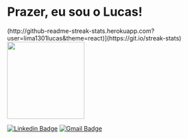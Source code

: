 <div> 
 <h1>Prazer, eu sou o Lucas!
</div>

 
 
<div>
  <!<a href="https://github.com/lima1301lucas">
 (http://github-readme-streak-stats.herokuapp.com?user=lima1301lucas&theme=react)](https://git.io/streak-stats)
  <img height="180em" src="https://github-readme-stats.vercel.app/api/top-langs/?username=lima1301lucas&layout=compact&langs_count=7&theme=react"/>
   
[![Linkedin Badge](https://img.shields.io/badge/-Lucas%20Lima-3733dd?style=flat-square&logo=Linkedin&logoColor=white&link=https://www.linkedin.com/in/lucas-lima-1301/)](https://www.linkedin.com/in/lucas-lima-1301/) [![Gmail Badge](https://img.shields.io/badge/-lima1301lucas@gmail.com-3733dd?style=flat-square&logo=Gmail&logoColor=white&link=mailto:lima1301lucas@gmail.com)](mailto:lima1301lucas@gmail.com)
</div>
